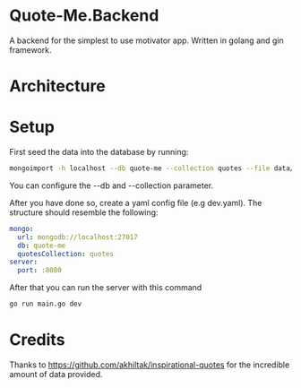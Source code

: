 # Quote-Me.Backend
A backend for the simplest to use motivator app. Written in golang and gin framework.

# Architecture

# Setup

First seed the data into the database by running:
```bash
mongoimport -h localhost --db quote-me --collection quotes --file data/quotes.json --jsonArray
```

You can configure the --db and --collection parameter. 

After you have done so, create a yaml config file (e.g dev.yaml). The structure should resemble the following:

```yaml
mongo:
  url: mongodb://localhost:27017
  db: quote-me
  quotesCollection: quotes
server:
  port: :8080
```

After that you can run the server with this command

```bash
go run main.go dev
```

# Credits

Thanks to https://github.com/akhiltak/inspirational-quotes for the incredible amount of data provided.